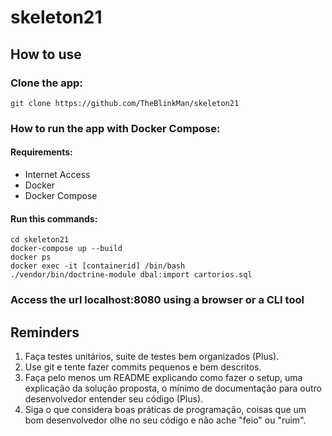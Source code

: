 # skeleton21

## How to use

### Clone the app:
```
git clone https://github.com/TheBlinkMan/skeleton21
```

### How to run the app with Docker Compose:

#### Requirements:
* Internet Access
* Docker
* Docker Compose

#### Run this commands:
```
cd skeleton21
docker-compose up --build
docker ps
docker exec -it [containerid] /bin/bash
./vendor/bin/doctrine-module dbal:import cartorios.sql
```

### Access the url localhost:8080 using a browser or a CLI tool

## Reminders
1. Faça testes unitários, suite de testes bem organizados (Plus).
2. Use git e tente fazer commits pequenos e bem descritos.
3. Faça pelo menos um README explicando como fazer o setup, uma explicação da solução proposta, o mínimo de documentação para outro desenvolvedor entender seu código (Plus).
4. Siga o que considera boas práticas de programação, coisas que um bom desenvolvedor olhe no seu código e não ache "feio" ou "ruim".
